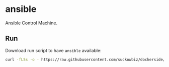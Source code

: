 # ansible

Ansible Control Machine.

## Run

Download run script to have `ansible` available:

```bash
curl -fLSs -o - https://raw.githubusercontent.com/suckowbiz/dockerside/master/ansible/control/ansible > /var/tmp/ansible && sudo mv /var/tmp/ansible /usr/local/bin/ && sudo chmod +x /usr/local/bin/ansible
```
